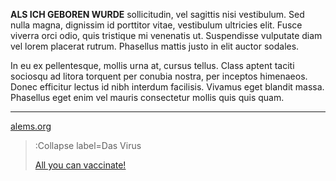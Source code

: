 

<div class="intro"><p><b>ALS ICH GEBOREN WURDE</b> sollicitudin, vel sagittis nisi vestibulum. Sed nulla magna, dignissim id porttitor vitae, vestibulum ultricies elit. Fusce viverra orci odio, quis tristique mi venenatis ut. Suspendisse vulputate diam vel lorem placerat rutrum. Phasellus mattis justo in elit auctor sodales.</p> <p>In eu ex pellentesque, mollis urna at, cursus tellus. Class aptent taciti sociosqu ad litora torquent per conubia nostra, per inceptos himenaeos. Donec efficitur lectus id nibh interdum facilisis. Vivamus eget blandit massa. Phasellus eget enim vel mauris consectetur mollis quis quis quam.</p></div>

****

[alems.org](/)

> :Collapse label=Das Virus
>
> [All you can vaccinate!](/schnall-ich-nicht)
